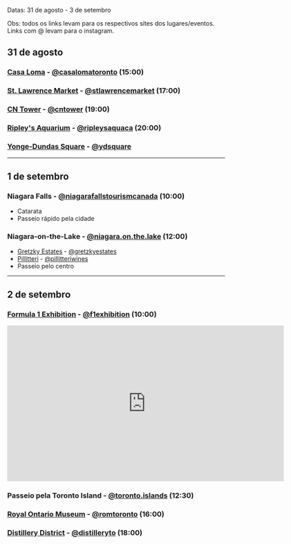 Datas: 31 de agosto - 3 de setembro

Obs: todos os links levam para os respectivos sites dos lugares/eventos. Links com @ levam para o instagram.
## 31 de agosto

### [Casa Loma](https://casaloma.ca/) - [@casalomatoronto](https://www.instagram.com/casalomatoronto?utm_source=ig_web_button_share_sheet&igsh=ZDNlZDc0MzIxNw==) (15:00)
### [St. Lawrence Market](https://www.stlawrencemarket.com/) - [@stlawrencemarket](https://www.instagram.com/stlawrencemarket?utm_source=ig_web_button_share_sheet&igsh=ZDNlZDc0MzIxNw==) (17:00)
### [CN Tower](https://www.cntower.ca/) - [@cntower](https://www.instagram.com/cntower?utm_source=ig_web_button_share_sheet&igsh=ZDNlZDc0MzIxNw==) (19:00)
### [Ripley's Aquarium](https://www.ripleys.com/attractions/ripleys-aquarium-of-canada) - [@ripleysaquaca](https://www.instagram.com/ripleysaquaca?utm_source=ig_web_button_share_sheet&igsh=ZDNlZDc0MzIxNw==) (20:00)
### [Yonge-Dundas Square](https://www.ydsquare.ca/) - [@ydsquare](https://www.instagram.com/ydsquare?utm_source=ig_web_button_share_sheet&igsh=ZDNlZDc0MzIxNw==)

<hr>

## 1 de setembro

### Niagara Falls - [@niagarafallstourismcanada](https://www.instagram.com/niagarafallstourismcanada?utm_source=ig_web_button_share_sheet&igsh=ZDNlZDc0MzIxNw==) (10:00)
- Catarata
- Passeio rápido pela cidade

### Niagara-on-the-Lake - [@niagara.on.the.lake](https://www.instagram.com/niagara.on.the.lake?utm_source=ig_web_button_share_sheet&igsh=ZDNlZDc0MzIxNw==) (12:00)
- [Gretzky Estates](https://waynegretzkyestates.com/) - [@gretzkyestates](https://www.instagram.com/gretzkyestates?utm_source=ig_web_button_share_sheet&igsh=ZDNlZDc0MzIxNw==)
- [Pillitteri](https://www.pillitteri.com/) - [@pillitteriwines](https://www.instagram.com/pillitteriwines?utm_source=ig_web_button_share_sheet&igsh=ZDNlZDc0MzIxNw==)
- Passeio pelo centro

<hr>

## 2 de setembro

### [Formula 1 Exhibition](https://f1exhibition.com/) - [@f1exhibition](https://www.instagram.com/f1exhibition?utm_source=ig_web_button_share_sheet&igsh=ZDNlZDc0MzIxNw==) (10:00)
<iframe width="640" height="360" src="https://www.youtube.com/embed/54kjqkWqpGk" title="The Formula 1 Exhibition Toronto presented by TSN - tickets on sale!" frameborder="0" allow="accelerometer; autoplay; clipboard-write; encrypted-media; gyroscope; picture-in-picture; web-share" referrerpolicy="strict-origin-when-cross-origin" allowfullscreen></iframe>

### Passeio pela Toronto Island - [@toronto.islands](https://www.instagram.com/toronto.islands?utm_source=ig_web_button_share_sheet&igsh=ZDNlZDc0MzIxNw==) (12:30)

### [Royal Ontario Museum](https://www.rom.on.ca/en) - [@romtoronto](https://www.instagram.com/romtoronto?utm_source=ig_web_button_share_sheet&igsh=ZDNlZDc0MzIxNw==) (16:00)

### [Distillery District](https://www.thedistillerydistrict.com/) - [@distilleryto](https://www.instagram.com/distilleryto?utm_source=ig_web_button_share_sheet&igsh=ZDNlZDc0MzIxNw==) (18:00)




